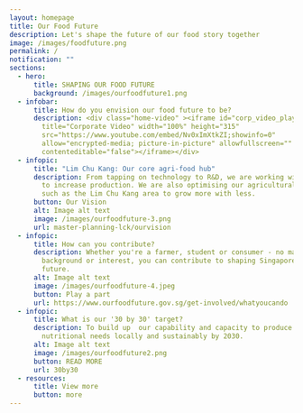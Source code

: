 ```yaml
---
layout: homepage
title: Our Food Future
description: Let's shape the future of our food story together
image: /images/foodfuture.png
permalink: /
notification: ""
sections:
  - hero:
      title: SHAPING OUR FOOD FUTURE
      background: /images/ourfoodfuture1.png
  - infobar:
      title: How do you envision our food future to be?
      description: <div class="home-video" ><iframe id="corp_video_player"
        title="Corporate Video" width="100%" height="315"
        src="https://www.youtube.com/embed/Nv0xImXtkZI;showinfo=0"
        allow="encrypted-media; picture-in-picture" allowfullscreen=""
        contenteditable="false"></iframe></div>
  - infopic:
      title: "Lim Chu Kang: Our core agri-food hub"
      description: From tapping on technology to R&D, we are working with the industry
        to increase production. We are also optimising our agricultural land
        such as the Lim Chu Kang area to grow more with less.
      button: Our Vision
      alt: Image alt text
      image: /images/ourfoodfuture-3.png
      url: master-planning-lck/ourvision
  - infopic:
      title: How can you contribute?
      description: Whether you're a farmer, student or consumer - no matter your
        background or interest, you can contribute to shaping Singapore's food
        future.
      alt: Image alt text
      image: /images/ourfoodfuture-4.jpeg
      button: Play a part
      url: https://www.ourfoodfuture.gov.sg/get-involved/whatyoucando
  - infopic:
      title: What is our '30 by 30' target?
      description: To build up  our capability and capacity to produce 30% of our
        nutritional needs locally and sustainably by 2030.
      alt: Image alt text
      image: /images/ourfoodfuture2.png
      button: READ MORE
      url: 30by30
  - resources:
      title: View more
      button: more
---
```

